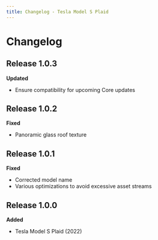 ```yaml
---
title: Changelog - Tesla Model S Plaid
---
```


# Changelog

## Release 1.0.3

**Updated**

- Ensure compatibility for upcoming Core updates

## Release 1.0.2

**Fixed**

- Panoramic glass roof texture

## Release 1.0.1

**Fixed**

- Corrected model name
- Various optimizations to avoid excessive asset streams

## Release 1.0.0

**Added**

- Tesla Model S Plaid (2022)
